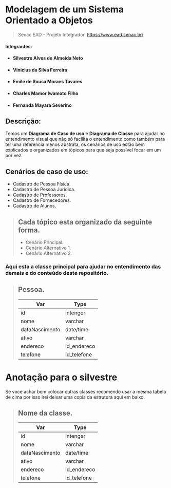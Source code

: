 # Modelagem de um Sistema Orientado a Objetos
> Senac EAD - Projeto Integrador. <https://www.ead.senac.br/>
#### Integrantes:
- #### Silvestre Alves de Almeida Neto
- #### Vinicius da Silva Ferreira
- #### Emile de Sousa Moraes Tavares
- #### Charles Mamor Iwamoto Filho
- #### Fernanda Mayara Severino

## Descrição:
  Temos um **Diagrama de Caso de uso** e **Diagrama de Classe** para ajudar no entendimento visual que não só facilita o entendimento como também para ter uma referencia menos abstrata, os cenários de uso estão bem explicados e organizados em tópicos para que seja possível focar em um por vez.

## Cenários de caso de uso:
- Cadastro de Pessoa Física.
- Cadastro de Pessoa Jurídica.
- Cadastro de Professores.
- Cadastro de Fornecedores.
- Cadastro de Alunos.
> ## Cada tópico esta organizado da seguinte forma.
> - Cenário Principal.
> - Cenário Alternativo 1.
> - Cenário Alternativo 2.

### Aqui esta a __classe principal__ para ajudar no entendimento das demais e do conteúdo deste repositório.

> ## Pessoa.
>Var   | Type
>--------- | ------
>id | intenger
>nome | varchar
>dataNascimento | date/time
>ativo | varchar
>endereco | id_endereco
>telefone | id_telefone


# Anotação para o silvestre
Se voce achar bom colocar outras classes recomendo usar a mesma tabela de cima por isso irei deixar uma copia da estrutura aqui em baixo.

> ## Nome da classe.
>Var   | Type
>--------- | ------
>id | intenger
>nome | varchar
>dataNascimento | date/time
>ativo | varchar
>endereco | id_endereco
>telefone | id_telefone
